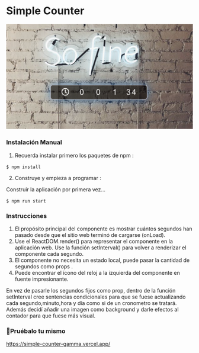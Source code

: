 # Simple Counter
<img src ="./src/img/contadorPreview.png"/>

### Instalación Manual

1) Recuerda instalar primero los paquetes de npm :
```
$ npm install
```

2) Construye y empieza a programar :

Construir la aplicación por primera vez...

```
$ npm run start
```

### Instrucciones
1) El propósito principal del componente es mostrar cuántos segundos han pasado desde que el sitio web terminó de cargarse (onLoad).
2) Use el ReactDOM.render() para representar el componente en la aplicación web.
Use la función setInterval() para volver a renderizar el componente cada segundo.
3) El componente no necesita un estado local, puede pasar la cantidad de segundos como props .
4) Puede encontrar el ícono del reloj a la izquierda del componente en fuente impresionante.

En vez de pasarle los segundos fijos como prop, dentro de la función setInterval cree sentencias condicionales para que se fuese actualizando cada segundo,minuto,hora y día como si de un cronometro se tratará.
Además decidí añadir una imagen como  background y darle efectos al contador para que fuese más visual.

### 💫Pruébalo tu mismo 
https://simple-counter-gamma.vercel.app/